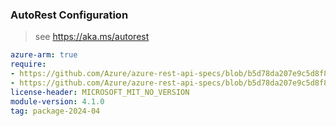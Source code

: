 ### AutoRest Configuration

> see https://aka.ms/autorest

``` yaml
azure-arm: true
require:
- https://github.com/Azure/azure-rest-api-specs/blob/b5d78da207e9c5d8f82e95224039867271f47cdf/specification/web/resource-manager/readme.md
- https://github.com/Azure/azure-rest-api-specs/blob/b5d78da207e9c5d8f82e95224039867271f47cdf/specification/web/resource-manager/readme.go.md
license-header: MICROSOFT_MIT_NO_VERSION
module-version: 4.1.0
tag: package-2024-04
```